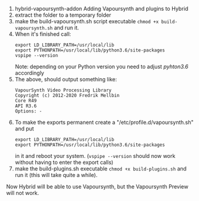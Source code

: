 1. hybrid-vapoursynth-addon
Adding Vapoursynth and plugins to Hybrid
2. extract the folder to a temporary folder
3. make the build-vapoursynth.sh script executable `chmod +x build-vapoursynth.sh` and run it.
4. When it's finished call:
    ```
    export LD_LIBRARY_PATH=/usr/local/lib
    export PYTHONPATH=/usr/local/lib/python3.6/site-packages
    vspipe --version
    ```
    Note: depending on your Python version you need to adjust _pyhton3.6_ accordingly
5. The above, should output something like:
    ```
    VapourSynth Video Processing Library
    Copyright (c) 2012-2020 Fredrik Mellbin
    Core R49
    API R3.6
    Options: -
    ```
6. To make the exports permanent create a "/etc/profile.d/vapoursynth.sh"
and put 
    ```
    export LD_LIBRARY_PATH=/usr/local/lib
    export PYTHONPATH=/usr/local/lib/python3.6/site-packages
    ```
    in it and reboot your system. (`vspipe --version` should now work without having to enter the export calls)
7. make the build-plugins.sh executable `chmod +x build-plugins.sh` and run it (this will take quite a while).

Now Hybrid will be able to use Vapoursynth, but the Vapoursynth Preview will not work.


